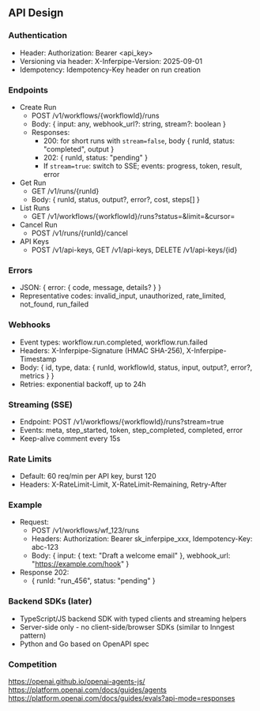 ## API Design

### Authentication

- Header: Authorization: Bearer <api_key>
- Versioning via header: X-Inferpipe-Version: 2025-09-01
- Idempotency: Idempotency-Key header on run creation

### Endpoints

- Create Run
  - POST /v1/workflows/{workflowId}/runs
  - Body: { input: any, webhook_url?: string, stream?: boolean }
  - Responses:
    - 200: for short runs with `stream=false`, body { runId, status: "completed", output }
    - 202: { runId, status: "pending" }
    - If `stream=true`: switch to SSE; events: progress, token, result, error
- Get Run
  - GET /v1/runs/{runId}
  - Body: { runId, status, output?, error?, cost, steps[] }
- List Runs
  - GET /v1/workflows/{workflowId}/runs?status=&limit=&cursor=
- Cancel Run
  - POST /v1/runs/{runId}/cancel
- API Keys
  - POST /v1/api-keys, GET /v1/api-keys, DELETE /v1/api-keys/{id}

### Errors

- JSON: { error: { code, message, details? } }
- Representative codes: invalid_input, unauthorized, rate_limited, not_found, run_failed

### Webhooks

- Event types: workflow.run.completed, workflow.run.failed
- Headers: X-Inferpipe-Signature (HMAC SHA-256), X-Inferpipe-Timestamp
- Body: { id, type, data: { runId, workflowId, status, input, output?, error?, metrics } }
- Retries: exponential backoff, up to 24h

### Streaming (SSE)

- Endpoint: POST /v1/workflows/{workflowId}/runs?stream=true
- Events: meta, step_started, token, step_completed, completed, error
- Keep-alive comment every 15s

### Rate Limits

- Default: 60 req/min per API key, burst 120
- Headers: X-RateLimit-Limit, X-RateLimit-Remaining, Retry-After

### Example

- Request:
  - POST /v1/workflows/wf_123/runs
  - Headers: Authorization: Bearer sk_inferpipe_xxx, Idempotency-Key: abc-123
  - Body: { input: { text: "Draft a welcome email" }, webhook_url: "https://example.com/hook" }
- Response 202:
  - { runId: "run_456", status: "pending" }

### Backend SDKs (later)

- TypeScript/JS backend SDK with typed clients and streaming helpers
- Server-side only - no client-side/browser SDKs (similar to Inngest pattern)
- Python and Go based on OpenAPI spec

### Competition

https://openai.github.io/openai-agents-js/
https://platform.openai.com/docs/guides/agents
https://platform.openai.com/docs/guides/evals?api-mode=responses
